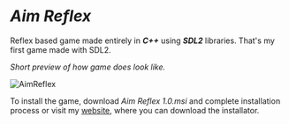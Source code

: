 # *Aim Reflex*
Reflex based game made entirely in ***C++*** using ***SDL2*** libraries.
That's my first game made with SDL2.

*Short preview of how game does look like.*

![AimReflex](https://media.giphy.com/media/l49JBtVlbEOvFlwkw/giphy.gif)

To install the game, download *Aim Reflex 1.0.msi* and complete installation process or visit my [website](http://www.debson.cc/games/aim_reflex/), where you can download the installator.

